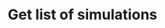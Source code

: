 ---
title: Get list of simulations
excerpt: ''
api:
  file: sentio-api.json
  operationId: GetSimulations
deprecated: false
hidden: false
metadata:
  title: ''
  description: ''
  robots: index
next:
  description: ''
---